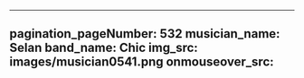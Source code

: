 ------
pagination_pageNumber: 532
musician_name: Selan
band_name: Chic
img_src: images/musician0541.png
onmouseover_src: 
------